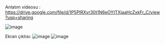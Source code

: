 Anlatım videosu : https://drive.google.com/file/d/1P5PlRXvr30t1N6eOYtTXjaaHcZxkFr_C/view?usp=sharing 

![image](https://github.com/user-attachments/assets/42115dda-5552-4943-ba0a-fb5de410a745) 

Ekran çıktısı: ![image](https://github.com/user-attachments/assets/2ccc64f6-a98a-4007-9613-44caf0473079)
![image](https://github.com/user-attachments/assets/58f30383-998f-4fe4-a0a7-7edb55764a43)

